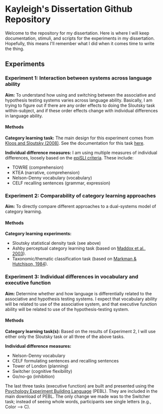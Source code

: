 # Kayleigh's Dissertation Github Repository

Welcome to the repository for my dissertation. Here is where I will keep documentation, stimuli, and scripts for the experiments in my dissertation. Hopefully, this means I'll remember what I did when it comes time to write the thing.

## Experiments

### Experiment 1: Interaction between systems across language ability
**Aim:** To understand how using and switching between the associative and hypothesis testing systems varies across language ability. Basically, I am trying to figure out if there are any order effects to doing the Sloutsky task within-subject, and if these order effects change with individual differences in language ability.

#### Methods

**Category learning task:** The main design for this experiment comes from [Kloos and Sloutsky (2008)](http://psycnet.apa.org/doiLanding?doi=10.1037%2F0096-3445.137.1.52). See the documentation for this task [here](./CategorizationExps/Sloutsky/catlearning.md).

**Individual difference measures:** I am using multiple measures of individual differences, loosely based on the [epiSLI criteria](http://jslhr.pubs.asha.org/article.aspx?articleid=1781254). These include:

* TOWRE (comprehension)
* KTEA (narrative, comprehension)
* Nelson-Denny vocabulary (vocabulary)
* CELF recalling sentences (grammar, expression)

### Experiment 2: Comparability of category learning approaches

**Aim:** To directly compare different approaches to a dual-systems model of category learning.

#### Methods

**Category learning experiments:**

* Sloutsky statistical density task (see above)
* Ashby perceptual category learning task (based on [Maddox et al., 2003](http://psycnet.apa.org/record/2003-06626-016)).
* Taxonomic/thematic classification task (based on [Markman & Hutchison, 1984](http://www.sciencedirect.com/science/article/pii/0010028584900021)).

### Experiment 3: Individual differences in vocabulary and executive function

**Aim:** Determine whether and how language is differentially related to the associative and hypothesis testing systems. I expect that vocabulary ability will be related to use of the associative system, and that executive function ability will be related to use of the hypothesis-testing system.

#### Methods

**Category learning task(s):** Based on the results of Experiment 2, I will use either only the Sloutsky task or all three of the above tasks.

**Individual difference measures:**

* Nelson-Denny vocabulary
* CELF formulating sentences and recalling sentences
* Tower of London (planning)
* Switcher (cognitive flexibility)
* Go/no-go (inhibition)

The last three tasks (executive function) are built and presented using the [Psychology Experiment Building Language](http://pebl.sourceforge.net/) (PEBL). They are included in the main download of PEBL. The only change we made was to the Switcher task; instead of seeing whole words, participants see single letters (e.g., Color --> C).


